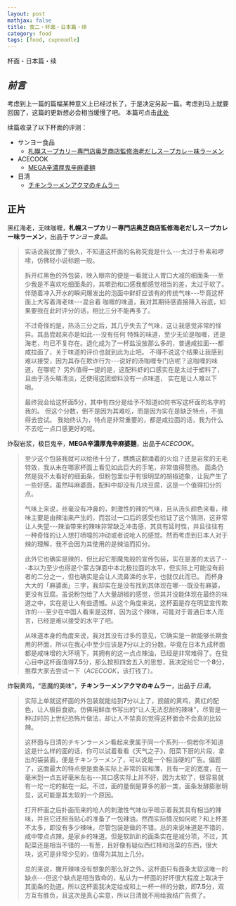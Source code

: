 ```yaml
---
layout: post
mathjax: false
title: 食二・杯面・日本篇・续
category: food
tags: [food, cupnoodle]
---
```


杯面・日本篇・续

## ***前言***
考虑到上一篇的篇幅某种意义上已经过长了，于是决定另起一篇。考虑到马上就要回国了，这篇的更新想必会相当缓慢了吧。
本篇可点击[此处][previous]

续篇收录了以下杯面的评测：
- サンヨー食品
  - [札幌スープカリー専門店奥芝商店監修海老だしスープカレー味ラーメン](#jump1)
- ACECOOK
  - [MEGA辛濃厚鬼辛麻婆麺](#jump2)
- 日清
  - [チキンラーメンアクマのキムラー](#jump3)

## 正片
<span id = "jump1">黑红海老，无味咖喱，**札幌スープカリー専門店奥芝商店監修海老だしスープカレー味ラーメン**，出品于*サンヨー食品*。</span>

> 实话说我犹豫了很久，不知道这杯面的名称究竟是什么---太过于朴素和啰嗦，仿佛轻小说标题一般。
> 
> 拆开红黑色的外包装，映入眼帘的便是一看就让人胃口大减的细面条---至少我是不喜欢吃细面条的，其嚼劲和口感我都感觉相当的差，太过于软了。
> 伴随着冲入开水的瞬间爆发出的泡面中鲜虾应该有的传统气味---毕竟这杯面上大写着海老味---混合着
> 咖喱的味道，我对其期待感直接降入谷底，如果要我在此时评分的话，相比三分不能再多了。
> 
> 不过奇怪的是，热汤三分之后，其几乎失去了气味，这让我感觉非常的怪异。其品尝起来亦是如此---没有任何
> 特殊的味道，至少无论是咖喱，还是海老，均已不复存在。退化成为了一杯盐没放那么多的，普通咸拉面---都咸拉面了，关于味道的评价也就到此为止吧。
> 不得不说这个结果让我感到难以接受，因为其存在欺诈行为---说好的汤咖喱专门店呢？这咖喱的味道，在哪呢？
> 另外值得一提的是，这配料虾的口感实在是太过于塑料了，且由于汤头略清淡，还使得这团塑料没有一点味道，
> 实在是让人难以下咽。
> 
> 最终我会给这杯面**5**分，其中有四分是给予不知道如何书写这杯面的名字的我的。
> 但这个分数，倒不是因为其难吃，而是因为实在是缺乏特点，不值得去尝试。
> 我始终认为，特点是非常重要的，都是咸拉面的话，我为什么不去吃一点口感更好的呢。


<span id = "jump2">炸裂岩浆，极巨鬼辛，**MEGA辛濃厚鬼辛麻婆麺**，出品于*ACECOOK*。</span>

> 至少这个包装我就可以给他十分了，瞧瞧这翻涌着的火焰？还是岩浆的无毛特效，我从未在哪家杯面上看见如此巨大的手笔，非常值得赞扬。
> 面条仍然是我不太看好的细面条，但粉包里似乎有很明显的胡椒迹象，让我产生了一些好感。虽然叫麻婆面，配料中却没有几块豆腐，这是一个值得扣分的点。
> 
> 气味上来说，丝毫没有冲鼻的，刺激性的辣的气味，且从汤头颜色来看，辣味主要是由辣油来产生的，而尝过一口后的感受也验证了这个猜测，这非常让人失望---辣油带来的辣味非常缺乏冲击感，其具有延时性，并且往往有一种奇怪的让人想打喷嚏的冲动或者说呛人的感觉。然而考虑到日本人对于辣的理解，我不会因为其使用的是辣油而扣分。
> 
> 此外它也确实是辣的，但比起它那魔鬼般的宣传包装，实在是差的太远了---本以为至少也得是个蒙古弹面中本北极拉面的水平，但实际上可能没有前者的二分之一，但也确实是会让人流鼻涕的水平，也就仅此而已。
> 而杯身大大的「麻婆面」三字，我却实在是没有找到其体现在哪---既没有麻婆，更没有豆腐。虽说粉包给了人大量胡椒的感觉，但其并没能体现在最终的味道之中，实在是让人有些遗憾。从这个角度来说，这杯面是存在明显宣传欺诈的---至少在中国人看来是这样，因为这个辣味，可能对于普通日本人而言，已经是难以接受的水平了吧。
> 
> 从味道本身的角度来说，我对其没有过多的意见，它确实是一款能够长期食用的杯面，所以在我心中至少应该是**7**分以上的分数。毕竟在日本九成杯面都是咸味增的大环境下，其拥有的这一点点辣油，已经是非常难得了。在我心目中这杯面值得**7.5**分，那么按照四舍五入的思想，我决定给它一个**8**分，推荐大家去尝试一下（*ACECOOK*，该打钱了）。


<span id = "jump3">炸裂黄鸡，“恶魔的美味”，**チキンラーメンアクマのキムラー**，出品于*日清*。</span>

> 实际上单就这杯面的外包装就能给到**7**分以上了，觊觎的黄鸡，黄红的配色，让人极巨食欲。仿佛用鲜血书写出的“让人无法忍耐的辣味”，尽管是一种过时的上世纪恐怖片做法，却让人不禁真的觉得这杯面会不会真的比较辣。
> 
> 这杯面与日清的チキンラーメン看起来隶属于同一个系列---倘若你不知道这是什么样的面的话，你可以试着看看《天气之子》，阳菜下厨的片段，拿出的袋装面，便是チキンラーメン了，可以说是一个相当硬的广告。偏题了，这面最大的特点便是面条实际上非常的软和薄，且有一定的宽度，在一毫米到一点五好毫米左右---其口感实际上并不好，因为太软了，很容易就有一坨一坨的黏在一起。不过，面的量倒是算多的那一类，面条发酵膨胀明显，这可能是其太软的一个原因。
> 
> 打开杯面之后扑面而来的呛人的刺激性气味似乎暗示着我其具有相当的辣味，并且它还相当贴心的准备了一包辣油。然而实际情况如何呢？和上杯差不太多，即没有多少辣味，尽管包装是做的不错。总的来说味道是不错的，咸中带点点辣，是家乡的味道。但是软趴趴的面条实在是减分项，不过，其配菜还是相当不错的---有葱，且好像有疑似西红柿和泡菜的东西，很大块，这可是非常少见的，值得为其加上几分。
> 
> 总的来说，撇开辣味没有想象的那么好之外，这杯面只有面条太软这唯一的缺点---但这个缺点是相当致命的，私认为一杯面的好坏很大程度上取决于其面条的劲道。所以这杯面我决定给成和上一杯一样的分数，即**7.5**分，双方互有胜负，且这次是真心实意，所以日清就不用给我结广告费了。

[previous]: https://myyura.github.io//2018/11/11/cupnoodle-japan-1.html